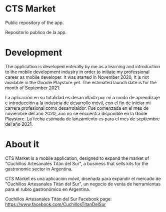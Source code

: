 # CTS Market

Public repository of the app.

Repositorio publico de la app.

# Development

The application is developed enterally by me as a learning and introduction to the mobile development industry in order to initiate my professional career as mobile developer. It was started in November 2020, It is not available in the Gooole Playstore yet. The estimated launch date is for the month of September 2021.

La aplicación en su totalidad es desarrollada por mí a modo de aprendizaje e introducción a la industria de desarrollo móvil, con el fin de iniciar mi carrera profesional como desarrolaldor. Fue comenzada en el mes de noviembre del año 2020, aún no se encuentra disponible en la Goole Playstore. La fecha estimada de lanzamiento es para el mes de septiembre del año 2021.


# About it


CTS Market is a mobile application, designed to expand the market of "Cuchillos Artesanales Titán del Sur", a business that sells kits for the gastronomic sector in Argentina.

CTS Market es una aplicación móvil, diseñada para expandir el mercado de "Cuchillos Artesanales Titán del Sur", un negocio de venta de herramientas para el rubro gastronómico en Argentina.

Cuchillos Artesanales Titán del Sur Facebook page: https://www.facebook.com/CuchillosTitanDelSur
